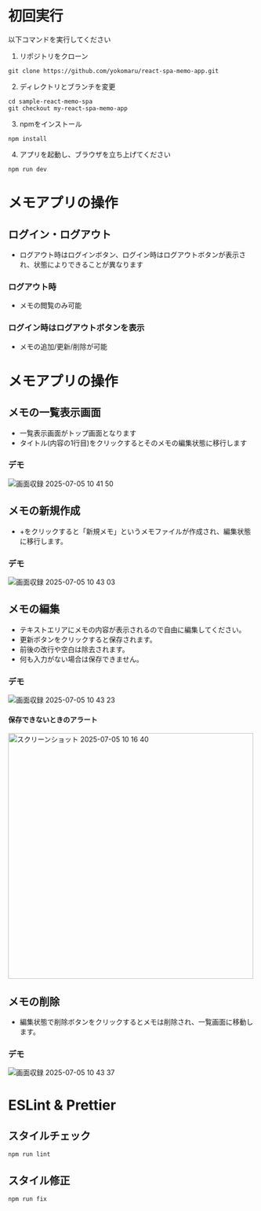 # 初回実行

以下コマンドを実行してください

1. リポジトリをクローン

```shell
git clone https://github.com/yokomaru/react-spa-memo-app.git
```

2. ディレクトリとブランチを変更

```shell
cd sample-react-memo-spa
git checkout my-react-spa-memo-app
```

3. npmをインストール

```shell
npm install
```

4. アプリを起動し、ブラウザを立ち上げてください

```shell
npm run dev
```

# メモアプリの操作

## ログイン・ログアウト
- ログアウト時はログインボタン、ログイン時はログアウトボタンが表示され、状態によりできることが異なります

### ログアウト時
- メモの閲覧のみ可能

### ログイン時はログアウトボタンを表示
- メモの追加/更新/削除が可能

# メモアプリの操作

## メモの一覧表示画面

- 一覧表示画面がトップ画面となります
- タイトル(内容の1行目)をクリックするとそのメモの編集状態に移行します

### デモ

![画面収録 2025-07-05 10 41 50](https://github.com/user-attachments/assets/86f21eb4-2e3a-4359-afc3-546eefbeab2e)

## メモの新規作成

- +をクリックすると「新規メモ」というメモファイルが作成され、編集状態に移行します。

### デモ

![画面収録 2025-07-05 10 43 03](https://github.com/user-attachments/assets/51e15cb3-20d8-4817-abe8-080717056f68)

## メモの編集

- テキストエリアにメモの内容が表示されるので自由に編集してください。
- 更新ボタンをクリックすると保存されます。
- 前後の改行や空白は除去されます。
- 何も入力がない場合は保存できません。

### デモ

![画面収録 2025-07-05 10 43 23](https://github.com/user-attachments/assets/52640b82-38eb-453f-9755-21c55efce43e)

#### 保存できないときのアラート

<img width="500" alt="スクリーンショット 2025-07-05 10 16 40" src="https://github.com/user-attachments/assets/6c9e1c81-6e79-40a6-8c2b-d316cbc1b111" />

## メモの削除

- 編集状態で削除ボタンをクリックするとメモは削除され、一覧画面に移動します。

### デモ

![画面収録 2025-07-05 10 43 37](https://github.com/user-attachments/assets/54f11300-18e2-4130-864b-5a46a6237263)

# ESLint & Prettier

## スタイルチェック

```shell
npm run lint
```

## スタイル修正

```shell
npm run fix
```
